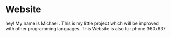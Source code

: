 # Website
hey! My name is Michael . This is my little project which will be improved with other programming languages. 
This Website is also for phone 360x637
